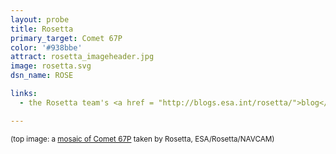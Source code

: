 ```yaml
---
layout: probe
title: Rosetta
primary_target: Comet 67P
color: '#938bbe'
attract: rosetta_imageheader.jpg
image: rosetta.svg
dsn_name: ROSE

links:
  - the Rosetta team's <a href = "http://blogs.esa.int/rosetta/">blog</a>

---
```

<small>(top image: a <a href="http://www.esa.int/spaceinimages/Images/2014/11/Comet_on_4_November_NavCam">mosaic of Comet 67P</a> taken by Rosetta, ESA/Rosetta/NAVCAM)
